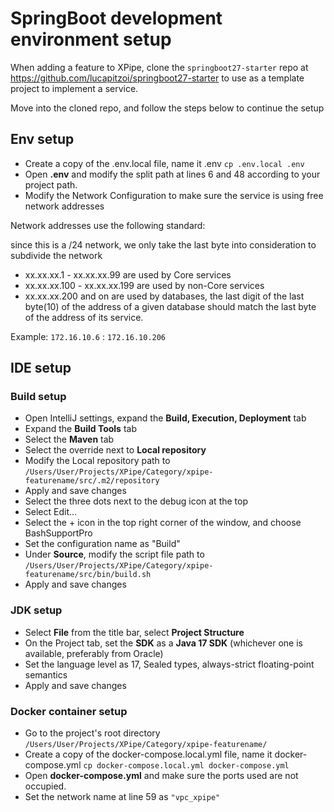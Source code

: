# SpringBoot development environment setup


When adding a feature to XPipe, clone the `springboot27-starter`
repo at https://github.com/lucapitzoi/springboot27-starter to use
as a template project to implement a service.

Move into the cloned repo, and follow the steps below to continue the setup

## Env setup

- Create a copy of the .env.local file, name it .env `cp .env.local .env`
- Open **.env** and modify the split path at lines 6 and 48 according to your project path.
- Modify the Network Configuration to make sure the service is using free network addresses

Network addresses use the following standard:

since this is a /24 network, we only take the last byte into consideration to subdivide the network

- xx.xx.xx.1 - xx.xx.xx.99 are used by Core services
- xx.xx.xx.100 - xx.xx.xx.199 are used by non-Core services
- xx.xx.xx.200 and on are used by databases, the last digit of the last byte(10) of the address 
of a given database should match the last byte of the address of its service.

Example: `172.16.10.6` : `172.16.10.206`

## IDE setup


### Build setup

- Open IntelliJ settings, expand the **Build, Execution, Deployment** tab
- Expand the **Build Tools** tab
- Select the **Maven** tab
- Select the override next to **Local repository**
- Modify the Local repository path to `/Users/User/Projects/XPipe/Category/xpipe-featurename/src/.m2/repository`
- Apply and save changes
- Select the three dots next to the debug icon at the top
- Select Edit...
- Select the + icon in the top right corner of the window, and choose BashSupportPro
- Set the configuration name as "Build"
- Under **Source**, modify the script file path to `/Users/User/Projects/XPipe/Category/xpipe-featurename/src/bin/build.sh`
- Apply and save changes


### JDK setup

- Select **File** from the title bar, select **Project Structure**
- On the Project tab, set the **SDK** as a **Java 17 SDK** (whichever one is available, preferably from Oracle)
- Set the language level as 17, Sealed types, always-strict floating-point semantics
- Apply and save changes


### Docker container setup

- Go to the project's root directory `/Users/User/Projects/XPipe/Category/xpipe-featurename/`
- Create a copy of the docker-compose.local.yml file, name it docker-compose.yml `cp docker-compose.local.yml docker-compose.yml`
- Open **docker-compose.yml** and make sure the ports used are not occupied.
- Set the network name at line 59 as `"vpc_xpipe"`

